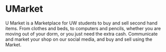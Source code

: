 # UMarket
U Market is a Marketplace for UW students to buy and sell second hand items. From clothes and beds, to computers and pencils, whether you are moving out of your dorm, or you just need the extra cash. Communicate and market your shop on our social media, and buy and sell using the Market.
